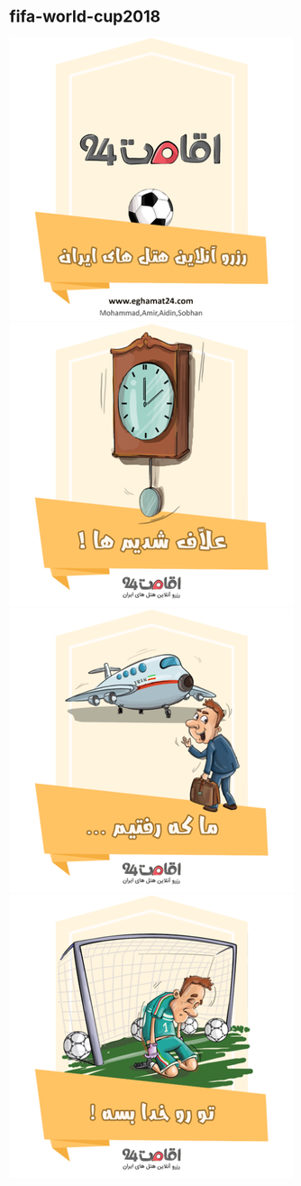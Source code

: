 # fifa-world-cup2018

![fifa](https://github.com/dalirnet/fifa-world-cup2018/blob/master/0.png)
![fifa](https://github.com/dalirnet/fifa-world-cup2018/blob/master/04.png)
![fifa](https://github.com/dalirnet/fifa-world-cup2018/blob/master/12.png)
![fifa](https://github.com/dalirnet/fifa-world-cup2018/blob/master/21.png)
